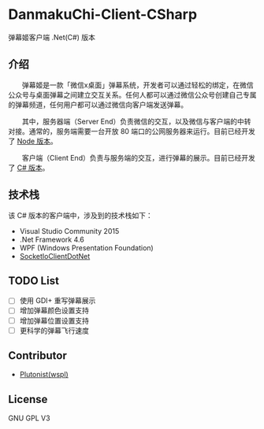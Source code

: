 # DanmakuChi-Client-CSharp
弹幕姬客户端 .Net(C#) 版本

## 介绍
　　弹幕姬是一款「微信x桌面」弹幕系统，开发者可以通过轻松的绑定，在微信公众号与桌面弹幕之间建立交互关系。任何人都可以通过微信公众号创建自己专属的弹幕频道，任何用户都可以通过微信向客户端发送弹幕。

　　其中，服务器端（Server End）负责微信的交互，以及微信与客户端的中转对接。通常的，服务端需要一台开放 80 端口的公网服务器来运行。目前已经开发了 [Node 版本](https://github.com/wspl/DanmakuChi-Server-Node)。

　　客户端（Client End）负责与服务端的交互，进行弹幕的展示。目前已经开发了 [C# 版本](https://github.com/wspl/DanmakuChi-Client-CSharp)。


## 技术栈
该 C# 版本的客户端中，涉及到的技术栈如下：
* Visual Studio Community 2015
* .Net Framework 4.6
* WPF (Windows Presentation Foundation)
* [SocketIoClientDotNet](https://github.com/Quobject/SocketIoClientDotNet)

## TODO List
- [ ] 使用 GDI+ 重写弹幕展示
- [ ] 增加弹幕颜色设置支持
- [ ] 增加弹幕位置设置支持
- [ ] 更科学的弹幕飞行速度

## Contributor
* [Plutonist(wspl)](https://github.com/wspl)

## License
GNU GPL V3